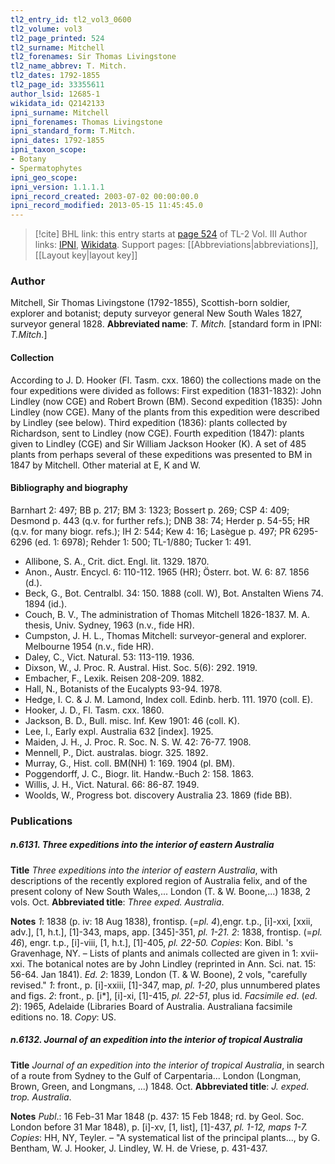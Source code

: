 ```yaml
---
tl2_entry_id: tl2_vol3_0600
tl2_volume: vol3
tl2_page_printed: 524
tl2_surname: Mitchell
tl2_forenames: Sir Thomas Livingstone
tl2_name_abbrev: T. Mitch.
tl2_dates: 1792-1855
tl2_page_id: 33355611
author_lsid: 12685-1
wikidata_id: Q2142133
ipni_surname: Mitchell
ipni_forenames: Thomas Livingstone
ipni_standard_form: T.Mitch.
ipni_dates: 1792-1855
ipni_taxon_scope: 
- Botany
- Spermatophytes
ipni_geo_scope: 
ipni_version: 1.1.1.1
ipni_record_created: 2003-07-02 00:00:00.0
ipni_record_modified: 2013-05-15 11:45:45.0
---
```


> [!cite] BHL link: this entry starts at [page 524](https://www.biodiversitylibrary.org/page/33355611) of TL-2 Vol. III
> Author links: [IPNI](https://www.ipni.org/a/12685-1), [Wikidata](https://www.wikidata.org/wiki/Q2142133). Support pages: [[Abbreviations|abbreviations]], [[Layout key|layout key]]

### Author

Mitchell, Sir Thomas Livingstone (1792-1855), Scottish-born soldier, explorer and botanist; deputy surveyor general New South Wales 1827, surveyor general 1828. 
**Abbreviated name**: *T. Mitch.* \[standard form in IPNI: *T.Mitch.*\]

#### Collection

According to J. D. Hooker (Fl. Tasm. cxx. 1860) the collections made on the four expeditions were divided as follows:
First expedition (1831-1832): John Lindley (now CGE) and Robert Brown (BM). Second expedition (1835): John Lindley (now CGE). Many of the plants from this expedition were described by Lindley (see below).
Third expedition (1836): plants collected by Richardson, sent to Lindley (now CGE). Fourth expedition (1847): plants given to Lindley (CGE) and Sir William Jackson Hooker (K).
A set of 485 plants from perhaps several of these expeditions was presented to BM in 1847 by Mitchell. Other material at E, K and W.

#### Bibliography and biography

Barnhart 2: 497; BB p. 217; BM 3: 1323; Bossert p. 269; CSP 4: 409; Desmond p. 443 (q.v. for further refs.); DNB 38: 74; Herder p. 54-55; HR (q.v. for many biogr. refs.); IH 2: 544; Kew 4: 16; Lasègue p. 497; PR 6295-6296 (ed. 1: 6978); Rehder 1: 500; TL-1/880; Tucker 1: 491.
- Allibone, S. A., Crit. dict. Engl. lit. 1329. 1870.
- Anon., Austr. Encycl. 6: 110-112. 1965 (HR); Österr. bot. W. 6: 87. 1856 (d.).
- Beck, G., Bot. Centralbl. 34: 150. 1888 (coll. W), Bot. Anstalten Wiens 74. 1894 (id.).
- Couch, B. V., The administration of Thomas Mitchell 1826-1837. M. A. thesis, Univ. Sydney, 1963 (n.v., fide HR).
- Cumpston, J. H. L., Thomas Mitchell: surveyor-general and explorer. Melbourne 1954 (n.v., fide HR).
- Daley, C., Vict. Natural. 53: 113-119. 1936.
- Dixson, W., J. Proc. R. Austral. Hist. Soc. 5(6): 292. 1919.
- Embacher, F., Lexik. Reisen 208-209. 1882.
- Hall, N., Botanists of the Eucalypts 93-94. 1978.
- Hedge, I. C. & J. M. Lamond, Index coll. Edinb. herb. 111. 1970 (coll. E).
- Hooker, J. D., Fl. Tasm. cxx. 1860.
- Jackson, B. D., Bull. misc. Inf. Kew 1901: 46 (coll. K).
- Lee, I., Early expl. Australia 632 \[index\]. 1925.
- Maiden, J. H., J. Proc. R. Soc. N. S. W. 42: 76-77. 1908.
- Mennell, P., Dict. australas. biogr. 325. 1892.
- Murray, G., Hist. coll. BM(NH) 1: 169. 1904 (pl. BM).
- Poggendorff, J. C., Biogr. lit. Handw.-Buch 2: 158. 1863.
- Willis, J. H., Vict. Natural. 66: 86-87. 1949.
- Woolds, W., Progress bot. discovery Australia 23. 1869 (fide BB).

### Publications

##### n.6131. Three expeditions into the interior of eastern Australia

**Title**
*Three expeditions into the interior of eastern Australia*, with descriptions of the recently explored region of Australia felix, and of the present colony of New South Wales,... London (T. & W. Boone,...) 1838, 2 vols. Oct.
**Abbreviated title**: *Three exped. Australia*.

**Notes**
*1*: 1838 (p. iv: 18 Aug 1838), frontisp. (=*pl. 4*),engr. t.p., \[i\]-xxi, \[xxii, adv.\], \[1, h.t.\], \[1\]-343, maps, app. \[345\]-351, *pl. 1-21.*
*2*: 1838, frontisp. (=*pl. 46*), engr. t.p., \[i\]-viii, \[1, h.t.\], \[1\]-405, *pl. 22-50.*
*Copies*: Kon. Bibl. 's Gravenhage, NY. – Lists of plants and animals collected are given in 1:
xvii-xxi. The botanical notes are by John Lindley (reprinted in Ann. Sci. nat. 15: 56-64. Jan 1841).
*Ed. 2*: 1839, London (T. & W. Boone), 2 vols, "carefully revised."
*1*: front., p. \[i\]-xxiii, \[1\]-347, map, *pl. 1-20*, plus unnumbered plates and figs.
*2*: front., p. \[i\*\], \[i\]-xi, \[1\]-415, *pl. 22-51*, plus id.
*Facsimile ed*. (*ed. 2*): 1965, Adelaide (Libraries Board of Australia. Australiana facsimile editions no. 18. *Copy*: US.

##### n.6132. Journal of an expedition into the interior of tropical Australia

**Title**
*Journal of an expedition into the interior of tropical Australia*, in search of a route from Sydney to the Gulf of Carpentaria... London (Longman, Brown, Green, and Longmans, ...) 1848. Oct.
**Abbreviated title**: *J. exped. trop. Australia*.

**Notes**
*Publ*.: 16 Feb-31 Mar 1848 (p. 437: 15 Feb 1848; rd. by Geol. Soc. London before 31 Mar 1848), p. \[i\]-xv, \[1, list\], \[1\]-437, *pl. 1-12, maps 1-7. Copies*: HH, NY, Teyler. – "A systematical list of the principal plants..., by G. Bentham, W. J. Hooker, J. Lindley, W. H. de Vriese, p. 431-437.


